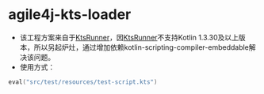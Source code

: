 # agile4j-kts-loader

* 该工程方案来自于[KtsRunner](https://github.com/s1monw1/KtsRunner)，因[KtsRunner](https://github.com/s1monw1/KtsRunner)不支持Kotlin 1.3.30及以上版本，所以另起炉灶，通过增加依赖kotlin-scripting-compiler-embeddable解决该问题。
* 使用方式：
```Kotlin
eval("src/test/resources/test-script.kts")
```